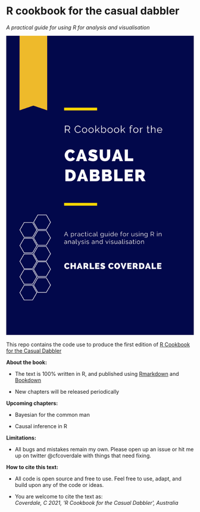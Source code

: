 # R cookbook for the casual dabbler

*A practical guide for using R for analysis and visualisation*

![R Cookbook for the Casual Dabbler](https://github.com/charlescoverdale/casualdabbler/blob/master/cover/cover_image_v3.png?raw=true)

This repo contains the code use to produce the first edition of [R Cookbook for the Casual Dabbler](https://charlescoverdale.github.io/casualdabbler/)

**About the book:**

-   The text is 100% written in R, and published using [Rmarkdown](https://rmarkdown.rstudio.com/) and [Bookdown](https://bookdown.org/)

-   New chapters will be released periodically

**Upcoming chapters:**

-   Bayesian for the common man

-   Causal inference in R

**Limitations:**

-   All bugs and mistakes remain my own. Please open up an issue or hit me up on twitter \@cfcoverdale with things that need fixing.

**How to cite this text:**

-   All code is open source and free to use. Feel free to use, adapt, and build upon any of the code or ideas.

-   You are welcome to cite the text as:  
    *Coverdale, C 2021, 'R Cookbook for the Casual Dabbler', Australia*
